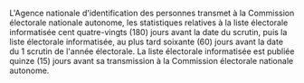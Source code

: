 L'Agence nationale d'identification des personnes transmet à la Commission électorale nationale autonome, les statistiques relatives à la liste électorale informatisée cent quatre-vingts (180) jours avant la date du scrutin, puis la liste électorale informatisée, au plus tard soixante (60) jours avant la date du 1 scrutin de l'année électorale.
La liste électorale informatisée est publiée quinze (15) jours avant sa transmission à la Commission électorale nationale autonome.